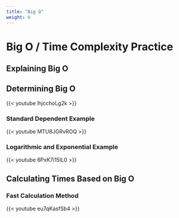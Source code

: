 ```yaml
---
title: "Big O"
weight: 0
---
```


# Big O / Time Complexity Practice

## Explaining Big O


## Determining Big O

{{< youtube lhjcchoLg2k >}}

### Standard Dependent Example

{{< youtube MTU8JGRvROQ >}}

### Logarithmic and Exponential Example

{{< youtube 6PxK7i15IL0 >}}

## Calculating Times Based on Big O

### Fast Calculation Method

{{< youtube eu7qKasfSb4 >}}